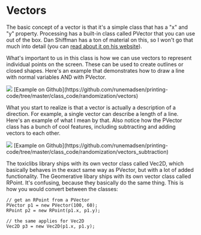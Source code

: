 Vectors
=======

The basic concept of a vector is that it's a simple class that has a "x" and "y" property. Processing has a built-in class called PVector that you can use out of the box. Dan Shiffman has a ton of material on this, so I won't go that much into detail (you can [read about it on his website](http://natureofcode.com/book/chapter-1-vectors/)). 

What's important to us in this class is how we can use vectors to represent individual points on the screen. These can be used to create outlines or closed shapes. Here's an example that demonstrates how to draw a line with normal variables AND with PVector.
 
<img src="http://runemadsen-2012.s3.amazonaws.com/printing-code-2012/randomization/vectors_small.png" data-slideshow="http://runemadsen-2012.s3.amazonaws.com/printing-code-2012/randomization/vectors.png" />
[Example on Github](https://github.com/runemadsen/printing-code/tree/master/class_code/randomization/vectors)

What you start to realize is that a vector is actually a description of a direction. For example, a single vector can describe a length of a line. Here's an example of what I mean by that. Also notice how the PVector class has a bunch of cool features, including subtracting and adding vectors to each other. 

<img src="http://runemadsen-2012.s3.amazonaws.com/printing-code-2012/randomization/vectors_subtraction_small.png" data-slideshow="http://runemadsen-2012.s3.amazonaws.com/printing-code-2012/randomization/vectors_subtraction.png" />
[Example on Github](https://github.com/runemadsen/printing-code/tree/master/class_code/randomization/vectors_subtraction)

The toxiclibs library ships with its own vector class called Vec2D, which basically behaves in the exact same way as PVector, but with a lot of added functionality. The Geomerative libary ships with its own vector class called RPoint. It's confusing, because they basically do the same thing. This is how you would convert between the classes:

	// get an RPoint from a PVector
	PVector p1 = new PVector(100, 60);
	RPoint p2 = new RPoint(p1.x, p1.y);

	// the same applies for Vec2D
	Vec2D p3 = new Vec2D(p1.x, p1.y);